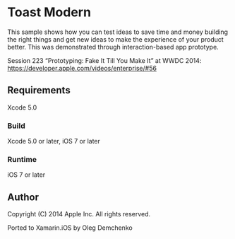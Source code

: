 Toast Modern
====================
This sample shows how you can test ideas to save time and money building the right things and get new ideas to make the experience of your product better. This was demonstrated through interaction-based app prototype.

Session 223 “Prototyping: Fake It Till You Make It” at WWDC 2014:
https://developer.apple.com/videos/enterprise/#56

## Requirements

Xcode 5.0

### Build

Xcode 5.0 or later, iOS 7 or later

### Runtime

iOS 7 or later

Author
------ 
Copyright (C) 2014 Apple Inc. All rights reserved.

Ported to Xamarin.iOS by Oleg Demchenko